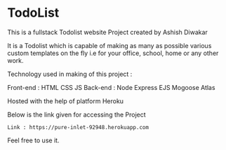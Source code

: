 # TodoList 

This is a fullstack Todolist website Project created by Ashish Diwakar 

It is a Todolist which is capable of making as many as possible various custom templates on the fly i.e for your office, school, home or any other work.   

Technology used in making of this project :

  Front-end : HTML 
              CSS
              JS
  Back-end : Node 
             Express 
             EJS 
             Mogoose 
             Atlas
             
Hosted with the help of platform Heroku

Below is the link given for accessing the Project 

    Link : https://pure-inlet-92948.herokuapp.com

Feel free to use it.
